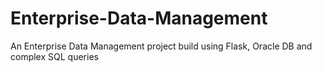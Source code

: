 # Enterprise-Data-Management
An Enterprise Data Management project build using Flask, Oracle DB and complex SQL queries
